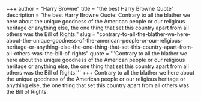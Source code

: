 +++
author = "Harry Browne"
title = "the best Harry Browne Quote"
description = "the best Harry Browne Quote: Contrary to all the blather we here about the unique goodness of the American people or our religious heritage or anything else, the one thing that set this country apart from all others was the Bill of Rights."
slug = "contrary-to-all-the-blather-we-here-about-the-unique-goodness-of-the-american-people-or-our-religious-heritage-or-anything-else-the-one-thing-that-set-this-country-apart-from-all-others-was-the-bill-of-rights"
quote = '''Contrary to all the blather we here about the unique goodness of the American people or our religious heritage or anything else, the one thing that set this country apart from all others was the Bill of Rights.'''
+++
Contrary to all the blather we here about the unique goodness of the American people or our religious heritage or anything else, the one thing that set this country apart from all others was the Bill of Rights.
